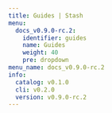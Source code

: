 ```yaml
---
title: Guides | Stash
menu:
  docs_v0.9.0-rc.2:
    identifier: guides
    name: Guides
    weight: 40
    pre: dropdown
menu_name: docs_v0.9.0-rc.2
info:
  catalog: v0.1.0
  cli: v0.2.0
  version: v0.9.0-rc.2
---
```


